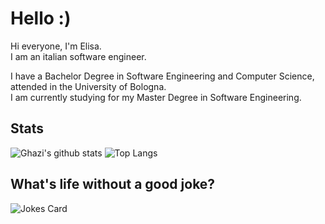 # Hello :)

Hi everyone, I'm Elisa.  
I am an italian software engineer.

I have a Bachelor Degree in Software Engineering and Computer Science, attended in the University of Bologna.  
I am currently studying for my Master Degree in Software Engineering.

## Stats

![Ghazi's github stats](https://github-readme-stats.vercel.app/api?username=ElisaTronetti&show_icons=true&hide_border=true&theme=dark&hide_rank=true) ![Top Langs](https://github-readme-stats.vercel.app/api/top-langs/?username=ElisaTronetti&layout=compact&theme=dark&hide_border=true)

## What's life without a good joke?

![Jokes Card](https://readme-jokes.vercel.app/api?hideBorder)
